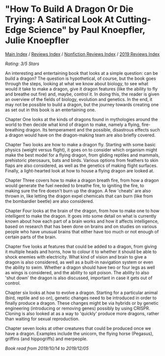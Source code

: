 # "How To Build A Dragon Or Die Trying: A Satirical Look At Cutting-Edge Science" by Paul Knoepfler, Julie Knoepfler

[Main Index](../../../README.md) / [Reviews Index](../../README.md) / [Nonfiction Reviews Index](../README.md) / [2019 Reviews Index](README.md)

*Rating: 3/5 Stars*

An interesting and entertaining book that looks at a simple question: can be build a dragon? The question is hypothetical, of course, but the book goes through the steps, looking at what we know about biology, to see what would it take to make a dragon, give it dragon features (like the ability to fly and breathe out fire) and, maybe, control it. In doing this, the reader is given an overview of the fields of biology, evolution and genetics. In the end, it may not be possible to build a dragon, but the journey towards creating one as set out in this book is an entertaining one.

Chapter One looks at the kinds of dragons found in mythologies around the world to then decide what kind of dragon to make, namely a flying, fire-breathing dragon. Its temperament and the possible, disastrous effects such a dragon would have on the dragon-making team are also briefly covered.

Chapter Two looks are how to make a dragon fly. Starting with some basic physics (weight versus flight), it goes on to consider which organism might make the best model for a flying dragon, from gliding reptiles and mammals, prehistoric pterosaurs, bats and birds. Various options from feathers to skin flaps are also considered, as well as the genetics of making flight surfaces. Finally, a light-hearted look at how to house a flying dragon are looked at.

Chapter Three covers how to make a dragon breath fire, from how a dragon would generate the fuel needed to breathe fire, to igniting the fire, to making sure the fire doesn't burn up the dragon. A few 'cheats' are also thrown in, like letting the dragon expel chemicals that can burn (like from the bombardier beetle) are also considered.

Chapter Four looks at the brain of the dragon, from how to make one to how intelligent to make the dragon. It goes into some detail on what is currently known about how each part of a brain works and how it affects intelligence, based on research that has been done on brains and on studies on various people who have unusual brains that either have too much or not enough of certain parts of the brain.

Chapter five looks at features that could be added to a dragon, from giving it multiple heads and horns, how to colour it to whether it should be able to shock enemies with electricity. What kind of vision and brain to give a dragon is also considered, as well as a built-in navigation system or even the ability to swim. Whether a dragon should have two or four legs as well as wings is considered, and the ability to spit poison. The ability to also 'shut down' the dragon is also discussed, important in case it gets out of control.

Chapter six looks at how to evolve a dragon. Starting for a particular animal (bird, reptile and so on), genetic changes need to be introduced in order to finally produce a dragon. These changes might be via hybrids or by genetic engineering (introducing or removing genes) possibly by using CRISPR. Cloning is also looked at as a way to 'quickly' produce more dragons, rather than waiting for sexual reproduction.

Chapter seven looks at other creatures that could be produced once we have a dragon. Examples include the unicorn, the flying horse (Pegasus), griffins (and hippogriffs) and merpeople.

*Book read from 2019/10/14 to 2019/12/05*
